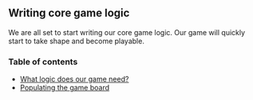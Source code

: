 ## Writing core game logic
We are all set to start writing our core game logic. Our game will quickly start to take shape and become playable.

### Table of contents
- [What logic does our game need?](what-logic-does-our-game-need.md)
- [Populating the game board](populating-the-game-board.md)
